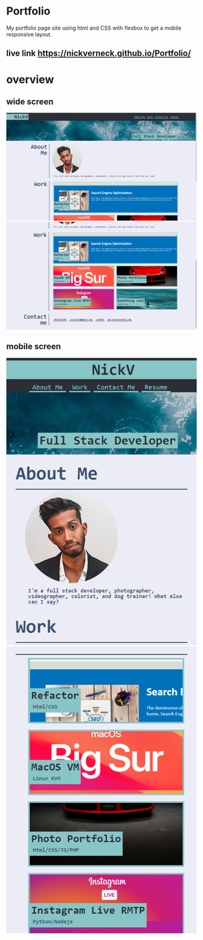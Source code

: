 # Portfolio
My portfolio page site using html and CSS with flexbox to get a  mobile responsive layout.
## live link https://nickverneck.github.io/Portfolio/

# overview 

## wide screen

![wide 1080p](./assets/images/SS1080.jpg)
![wide 1080p2](./assets/images/ss10801.jpg)

## mobile screen

![mobile](./assets/images/mobile.jpg)
![mobil2 2](./assets/images/mobile2.jpg)




